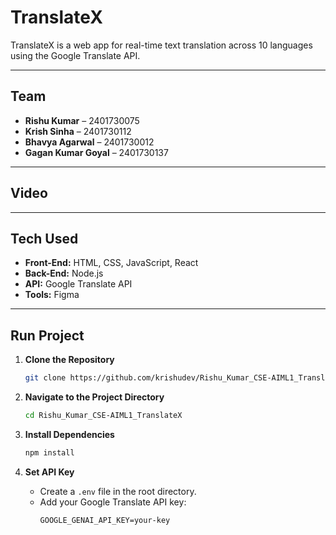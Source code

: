 # TranslateX

TranslateX is a web app for real-time text translation across 10 languages using the Google Translate API.

---

## Team

- **Rishu Kumar** – 2401730075  
- **Krish Sinha** – 2401730112  
- **Bhavya Agarwal** – 2401730012  
- **Gagan Kumar Goyal** – 2401730137

---

## Video


---

## Tech Used

- **Front-End:** HTML, CSS, JavaScript, React  
- **Back-End:** Node.js  
- **API:** Google Translate API  
- **Tools:** Figma

---

## Run Project

1. **Clone the Repository**  
   ```bash
   git clone https://github.com/krishudev/Rishu_Kumar_CSE-AIML1_TranslateX
   ```

2. **Navigate to the Project Directory**  
   ```bash
   cd Rishu_Kumar_CSE-AIML1_TranslateX
   ```

3. **Install Dependencies**  
   ```bash
   npm install
   ```

4. **Set API Key**  
   - Create a `.env` file in the root directory.  
   - Add your Google Translate API key:
     ```
     GOOGLE_GENAI_API_KEY=your-key
     ```
